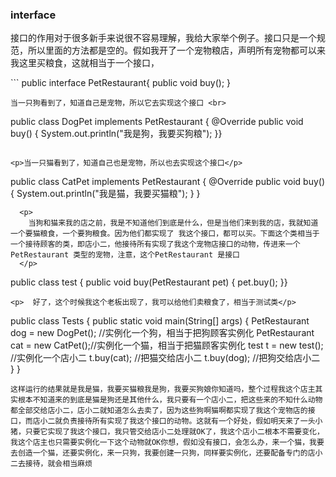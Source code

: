 ### interface


<p>接口的作用对于很多新手来说很不容易理解，我给大家举个例子。接口只是一个规范，所以里面的方法都是空的。假如我开了一个宠物粮店，声明所有宠物都可以来我这里买粮食，这就相当于一个接口，</p>
```
public interface PetRestaurant{
  public void buy();
}

```
当一只狗看到了，知道自己是宠物，所以它去实现这个接口 <br>
```
public class DogPet implements PetRestaurant { 
@Override 
public void buy() {
  System.out.println("我是狗，我要买狗粮"); 
}}
```

<p>当一只猫看到了，知道自己也是宠物，所以也去实现这个接口</p>
```
public class CatPet implements PetRestaurant {
 @Override 
 public void buy() { 
  System.out.println("我是猫，我要买猫粮");
   }
 }
```
  <p>
    当狗和猫来我的店之前，我是不知道他们到底是什么，但是当他们来到我的店，我就知道一个要猫粮食，一个要狗粮食。因为他们都实现了 我这个接口，都可以买。下面这个类相当于一个接待顾客的类，即店小二，他接待所有实现了我这个宠物店接口的动物，传进来一个PetRestaurant 类型的宠物，注意，这个PetRestaurant 是接口
  </p>
  ```
  public class test { 
  public void buy(PetRestaurant pet) {
    pet.buy(); 
  }}
  ```
<p>  好了，这个时候我这个老板出现了，我可以给他们卖粮食了，相当于测试类</p>
```
public class Tests { 
public static void main(String[] args) { 
 PetRestaurant dog = new DogPet();  //实例化一个狗，相当于把狗顾客实例化  PetRestaurant cat = new CatPet();//实例化一个猫，相当于把猫顾客实例化 
 test t = new test();  //实例化一个店小二  t.buy(cat);  //把猫交给店小二  t.buy(dog); //把狗交给店小二
  }
}
```
这样运行的结果就是我是猫，我要买猫粮我是狗，我要买狗娘你知道吗，整个过程我这个店主其实根本不知道来的到底是猫是狗还是其他什么，我只要有一个店小二，把这些来的不知什么动物都全部交给店小二，店小二就知道怎么去卖了，因为这些狗啊猫啊都实现了我这个宠物店的接口，而店小二就负责接待所有实现了我这个接口的动物。这就有一个好处，假如明天来了一头小猪，只要它实现了我这个接口，我只管交给店小二处理就OK了，我这个店小二根本不需要变化，我这个店主也只需要实例化一下这个动物就OK你想，假如没有接口，会怎么办，来一个猫，我要去创造一个猫，还要实例化，来一只狗，我要创建一只狗，同样要实例化，还要配备专门的店小二去接待，就会相当麻烦
